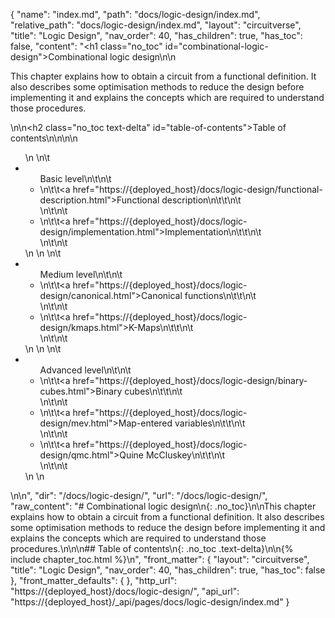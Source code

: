 {
  "name": "index.md",
  "path": "docs/logic-design/index.md",
  "relative_path": "docs/logic-design/index.md",
  "layout": "circuitverse",
  "title": "Logic Design",
  "nav_order": 40,
  "has_children": true,
  "has_toc": false,
  "content": "<h1 class=\"no_toc\" id=\"combinational-logic-design\">Combinational logic design</h1>\n\n<p>This chapter explains how to obtain a circuit from a functional definition. It also describes some optimisation methods to reduce the design before implementing it and explains the concepts which are required to understand those procedures.</p>\n\n<h2 class=\"no_toc text-delta\" id=\"table-of-contents\">Table of contents</h2>\n\n<!-- -*- engine:django -*- -->\n\n<ul>\n    \n\t<li><ul>Basic level\n\t\n\t    <li>\n\t\t<a href=\"https://{deployed_host}/docs/logic-design/functional-description.html\">Functional description</a>\n\t\t\n\t    </li>\n\t\n\t    <li>\n\t\t<a href=\"https://{deployed_host}/docs/logic-design/implementation.html\">Implementation</a>\n\t\t\n\t    </li>\n\t\n\t</ul></li>\n    \n    \n\t<li><ul>Medium level\n\t\n\t    <li>\n\t\t<a href=\"https://{deployed_host}/docs/logic-design/canonical.html\">Canonical functions</a>\n\t\t\n\t    </li>\n\t\n\t    <li>\n\t\t<a href=\"https://{deployed_host}/docs/logic-design/kmaps.html\">K-Maps</a>\n\t\t\n\t    </li>\n\t\n\t</ul></li>\n    \n    \n\t<li><ul>Advanced level\n\t\n\t    <li>\n\t\t<a href=\"https://{deployed_host}/docs/logic-design/binary-cubes.html\">Binary cubes</a>\n\t\t\n\t    </li>\n\t\n\t    <li>\n\t\t<a href=\"https://{deployed_host}/docs/logic-design/mev.html\">Map-entered variables</a>\n\t\t\n\t    </li>\n\t\n\t    <li>\n\t\t<a href=\"https://{deployed_host}/docs/logic-design/qmc.html\">Quine McCluskey</a>\n\t\t\n\t    </li>\n\t\n\t</ul></li>\n    \n</ul>\n\n",
  "dir": "/docs/logic-design/",
  "url": "/docs/logic-design/",
  "raw_content": "# Combinational logic design\n{: .no_toc}\n\nThis chapter explains how to obtain a circuit from a functional definition. It also describes some optimisation methods to reduce the design before implementing it and explains the concepts which are required to understand those procedures.\n\n\n## Table of contents\n{: .no_toc .text-delta}\n\n{% include chapter_toc.html %}\n",
  "front_matter": {
    "layout": "circuitverse",
    "title": "Logic Design",
    "nav_order": 40,
    "has_children": true,
    "has_toc": false
  },
  "front_matter_defaults": {
  },
  "http_url": "https://{deployed_host}/docs/logic-design/",
  "api_url": "https://{deployed_host}/_api/pages/docs/logic-design/index.md"
}